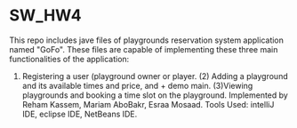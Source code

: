 # SW_HW4
This repo includes jave files of playgrounds reservation system application named "GoFo".
These files are capable of implementing these three main functionalities of the application:
1) Registering a user (playground owner or player.
(2) Adding a playground and its available times and price, and + demo main.
(3)Viewing playgrounds and booking a time slot on the playground.
Implemented by Reham Kassem, Mariam AboBakr, Esraa Mosaad.
Tools Used: intelliJ IDE, eclipse IDE, NetBeans IDE.  
